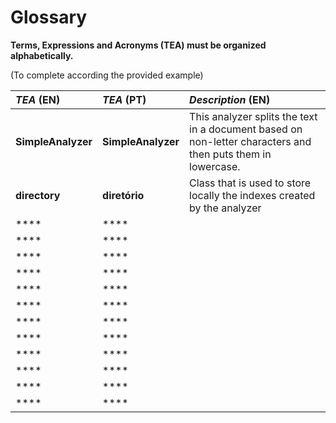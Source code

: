 # Glossary

**Terms, Expressions and Acronyms (TEA) must be organized alphabetically.**

(To complete according the provided example)

| **_TEA_** (EN)     | **_TEA_** (PT)     | **_Description_** (EN)                                                                                      |                                       
|:-------------------|:-------------------|:------------------------------------------------------------------------------------------------------------|
| **SimpleAnalyzer** | **SimpleAnalyzer** | This analyzer splits the text in a document based on non-letter characters and then puts them in lowercase. |
| **directory**      | **diretório**      | Class that is used to store locally the indexes created by the analyzer                                     |
| ****               | ****               |                                                                                                             |
| ****               | ****               |                                                                                                             |
| ****               | ****               |                                                                                                             |
| ****               | ****               |                                                                                                             |
| ****               | ****               |                                                                                                             |
| ****               | ****               |                                                                                                             |
| ****               | ****               |                                                                                                             |
| ****               | ****               |                                                                                                             |
| ****               | ****               |                                                                                                             |
| ****               | ****               |                                                                                                             |
| ****               | ****               |                                                                                                             |
| ****               | ****               |                                                                                                             |









